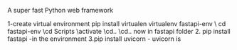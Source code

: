 A super fast Python web framework

1-create virtual environment
   pip install virtualen
   virtualenv fastapi-env
   \ cd fastapi-env
   \cd Scripts
   \activate
   \cd..
   \cd..
   now in fastapi folder
2. pip install fastapi -in the environment
3.pip install uvicorn - uvicorn is 
